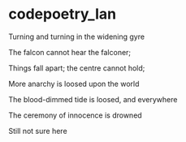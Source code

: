 # codepoetry_Ian
Turning and turning in the widening gyre

The falcon cannot hear the falconer;

Things fall apart; the centre cannot hold;

More anarchy is loosed upon the world

The blood-dimmed tide is loosed, and everywhere

The ceremony of innocence is drowned

Still not sure here
